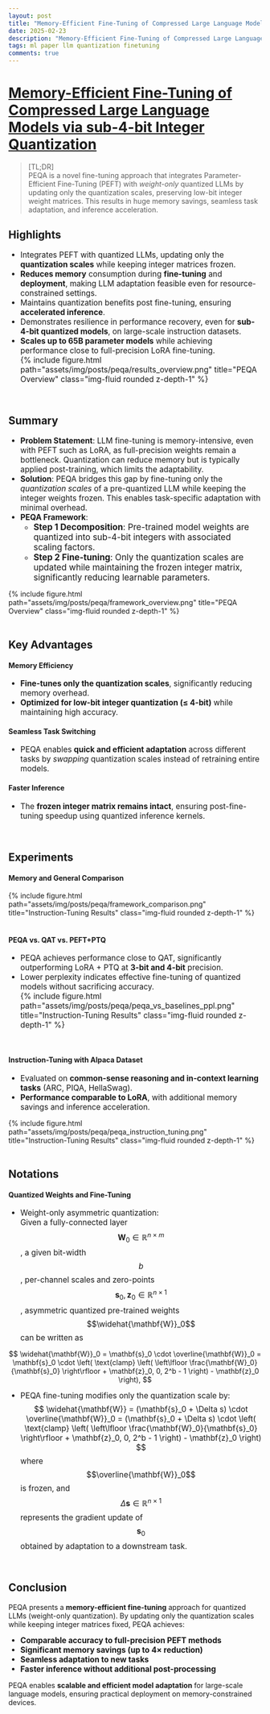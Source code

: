 ```yaml
---
layout: post
title: "Memory-Efficient Fine-Tuning of Compressed Large Language Models via sub-4-bit Integer Quantization"
date: 2025-02-23
description: "Memory-Efficient Fine-Tuning of Compressed Large Language Models via sub-4-bit Integer Quantization"
tags: ml paper llm quantization finetuning
comments: true
---
```


<style>  
li {  
    font-size: 1.1em; /* Adjust as needed */  
}  
</style>  

# [Memory-Efficient Fine-Tuning of Compressed Large Language Models via sub-4-bit Integer Quantization](https://arxiv.org/abs/2305.14152)  
> [TL;DR]  
> PEQA is a novel fine-tuning approach that integrates Parameter-Efficient Fine-Tuning (PEFT) with *weight-only* quantized LLMs by updating only the quantization scales, preserving low-bit integer weight matrices. This results in huge memory savings, seamless task adaptation, and inference acceleration.

## Highlights  
- Integrates PEFT with quantized LLMs, updating only the **quantization scales** while keeping integer matrices frozen.  
- **Reduces memory** consumption during **fine-tuning** and **deployment**, making LLM adaptation feasible even for resource-constrained settings.  
- Maintains quantization benefits post fine-tuning, ensuring **accelerated inference**.  
- Demonstrates resilience in performance recovery, even for **sub-4-bit quantized models**, on large-scale instruction datasets.  
- **Scales up to 65B parameter models** while achieving performance close to full-precision LoRA fine-tuning.  
{% include figure.html path="assets/img/posts/peqa/results_overview.png" title="PEQA Overview" class="img-fluid rounded z-depth-1" %} 
<br>

## Summary  
- **Problem Statement**: LLM fine-tuning is memory-intensive, even with PEFT such as LoRA, as full-precision weights remain a bottleneck. Quantization can reduce memory but is typically applied post-training, which limits the adaptability.  
- **Solution**: PEQA bridges this gap by fine-tuning only the *quantization scales* of a pre-quantized LLM while keeping the integer weights frozen. This enables task-specific adaptation with minimal overhead.
- **PEQA Framework**:  
  - **Step 1 Decomposition**: Pre-trained model weights are quantized into sub-4-bit integers with associated scaling factors.
  - **Step 2 Fine-tuning**: Only the quantization scales are updated while maintaining the frozen integer matrix, significantly reducing learnable parameters.  

{% include figure.html path="assets/img/posts/peqa/framework_overview.png" title="PEQA Overview" class="img-fluid rounded z-depth-1" %}  
<br>


## Key Advantages  

#### Memory Efficiency  
- **Fine-tunes only the quantization scales**, significantly reducing memory overhead.  
- **Optimized for low-bit integer quantization (≤ 4-bit)** while maintaining high accuracy.  

#### Seamless Task Switching  
- PEQA enables **quick and efficient adaptation** across different tasks by *swapping* quantization scales instead of retraining entire models.  

#### Faster Inference  
- The **frozen integer matrix remains intact**, ensuring post-fine-tuning speedup using quantized inference kernels.  
<br>

## Experiments  

#### Memory and General Comparison  
{% include figure.html path="assets/img/posts/peqa/framework_comparison.png" title="Instruction-Tuning Results" class="img-fluid rounded z-depth-1" %}  
<br>

#### PEQA vs. QAT vs. PEFT+PTQ  
- PEQA achieves performance close to QAT, significantly outperforming LoRA + PTQ at **3-bit and 4-bit** precision.  
- Lower perplexity indicates effective fine-tuning of quantized models without sacrificing accuracy.  
{% include figure.html path="assets/img/posts/peqa/peqa_vs_baselines_ppl.png" title="Instruction-Tuning Results" class="img-fluid rounded z-depth-1" %}  
<br>


#### Instruction-Tuning with Alpaca Dataset  
- Evaluated on **common-sense reasoning and in-context learning tasks** (ARC, PIQA, HellaSwag).  
- **Performance comparable to LoRA**, with additional memory savings and inference acceleration.  

{% include figure.html path="assets/img/posts/peqa/peqa_instruction_tuning.png" title="Instruction-Tuning Results" class="img-fluid rounded z-depth-1" %}  
<br>

## Notations  

#### Quantized Weights and Fine-Tuning  
- Weight-only asymmetric quantization:  
Given a fully-connected layer $$\mathbf{W}_0 \in \mathbb{R}^{n \times m}$$, a given bit-width $$b$$, per-channel scales and zero-points $$\mathbf{s}_0, \mathbf{z}_0 \in \mathbb{R}^{n \times 1}$$, asymmetric quantized pre-trained weights $$\widehat{\mathbf{W}}_0$$ can be written as  

$$
\widehat{\mathbf{W}}_0 = \mathbf{s}_0 \cdot \overline{\mathbf{W}}_0 = \mathbf{s}_0 \cdot \left( \text{clamp} \left( \left\lfloor \frac{\mathbf{W}_0}{\mathbf{s}_0} \right\rfloor + \mathbf{z}_0, 0, 2^b - 1 \right) - \mathbf{z}_0 \right),
$$

- PEQA fine-tuning modifies only the quantization scale by:  
$$
\widehat{\mathbf{W}} = (\mathbf{s}_0 + \Delta s) \cdot \overline{\mathbf{W}}_0 = (\mathbf{s}_0 + \Delta s) \cdot \left( \text{clamp} \left( \left\lfloor \frac{\mathbf{W}_0}{\mathbf{s}_0} \right\rfloor + \mathbf{z}_0, 0, 2^b - 1 \right) - \mathbf{z}_0 \right)
$$
where $$\overline{\mathbf{W}}_0$$ is frozen, and $$\Delta \mathbf{s} \in \mathbb{R}^{n \times 1}$$ represents the gradient update of $$\mathbf{s}_0$$ obtained by adaptation to a downstream task. 
<br>

## Conclusion  
PEQA presents a **memory-efficient fine-tuning** approach for quantized LLMs (weight-only quantization). By updating only the quantization scales while keeping integer matrices fixed, PEQA achieves:  
- **Comparable accuracy to full-precision PEFT methods**  
- **Significant memory savings (up to 4× reduction)**  
- **Seamless adaptation to new tasks**  
- **Faster inference without additional post-processing**  

PEQA enables **scalable and efficient model adaptation** for large-scale language models, ensuring practical deployment on memory-constrained devices.  
